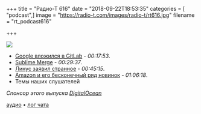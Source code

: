 +++
title = "Радио-Т 616"
date = "2018-09-22T18:53:35"
categories = [ "podcast",]
image = "https://radio-t.com/images/radio-t/rt616.jpg"
filename = "rt_podcast616"

+++

![](https://radio-t.com/images/radio-t/rt616.jpg)

- [Google вложился в GitLab](https://www.bloomberg.com/tosv2.html?vid=&uuid=15ef6670-bd59-11e8-bca1-0d901f158ed4&url=L25ld3MvYXJ0aWNsZXMvMjAxOC0wOS0xOS9hbHBoYWJldC1iYWNrcy1naXRsYWItcy1xdWVzdC10by1zdXJwYXNzLW1pY3Jvc29mdC1zLWdpdGh1Yg==) - *00:17:53*.
- [Sublime Merge](https://www.sublimetext.com/blog/articles/sublime-merge) - *00:29:37*.
- [Линус заявил странное](https://lkml.org/lkml/2018/9/16/167) - *00:45:15*.
- [Amazon и его бесконечный ряд новинок](https://www.theverge.com/2018/9/20/17883242/amazon-alexa-event-2018-news-recap-echo-auto-dot-sub-link-auto-microwave) - *01:06:18*.
- Темы наших слушателей

*Спонсор этого выпуска [DigitalOcean](https://www.digitalocean.com)*


[аудио](https://cdn.radio-t.com/rt_podcast616.mp3) • [лог чата](http://chat.radio-t.com/logs/radio-t-616.html)
<audio src="https://cdn.radio-t.com/rt_podcast616.mp3" preload="none"></audio>